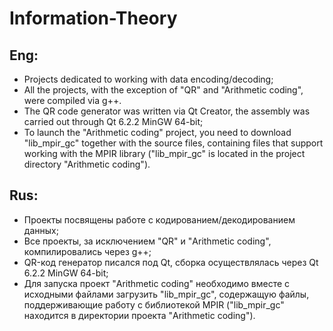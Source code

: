 # Information-Theory
## Eng:
* Projects dedicated to working with data encoding/decoding;
* All the projects, with the exception of "QR" and "Arithmetic coding", were compiled via g++. 
* The QR code generator was written via Qt Creator, the assembly was carried out through Qt 6.2.2 MinGW 64-bit;
* To launch the "Arithmetic coding" project, you need to download "lib_mpir_gc" together with the source files, containing files that support working with the MPIR library ("lib_mpir_gc" is located in the project directory "Arithmetic coding").
## Rus:
* Проекты посвящены работе с кодированием/декодированием данных;
* Все проекты, за исключением "QR" и "Arithmetic coding", компилировались через g++;
* QR-код генератор писался под Qt, сборка осуществлялась через Qt 6.2.2 MinGW 64-bit;
* Для запуска проект "Arithmetic coding" необходимо вместе с исходными файлами загрузить "lib_mpir_gc", содержащую файлы, поддерживающие работу с библиотекой MPIR ("lib_mpir_gc" находится в директории проекта "Arithmetic coding").
